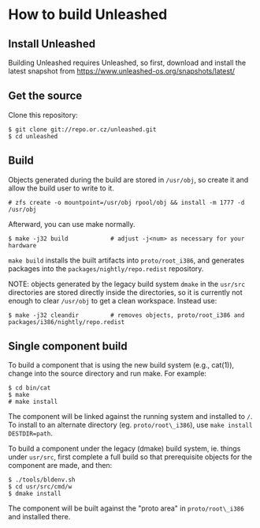 How to build Unleashed
======================

Install Unleashed
-----------------

Building Unleashed requires Unleashed, so first, download and install the
latest snapshot from https://www.unleashed-os.org/snapshots/latest/

Get the source
--------------

Clone this repository:

```
$ git clone git://repo.or.cz/unleashed.git
$ cd unleashed
```

Build
-----

Objects generated during the build are stored in `/usr/obj`, so create it and
allow the build user to write to it.

```
# zfs create -o mountpoint=/usr/obj rpool/obj && install -m 1777 -d /usr/obj
```

Afterward, you can use make normally.

```
$ make -j32 build            # adjust -j<num> as necessary for your hardware
```

`make build` installs the built artifacts into `proto/root_i386`, and generates
packages into the `packages/nightly/repo.redist` repository.

NOTE: objects generated by the legacy build system `dmake` in the `usr/src`
directories are stored directly inside the directories, so it is currently not
enough to clear `/usr/obj` to get a clean workspace. Instead use:
```
$ make -j32 cleandir         # removes objects, proto/root_i386 and packages/i386/nightly/repo.redist
```

Single component build
----------------------

To build a component that is using the new build system (e.g., cat(1)), change
into the source directory and run make. For example:

```
$ cd bin/cat
$ make
# make install
```

The component will be linked against the running system and installed to `/`.
To install to an alternate directory (eg. `proto/root\_i386`), use `make install
DESTDIR=path`.

To build a component under the legacy (dmake) build system, ie. things under
`usr/src`, first complete a full build so that prerequisite objects for the
component are made, and then:

```
$ ./tools/bldenv.sh
$ cd usr/src/cmd/w
$ dmake install
```

The component will be built against the "proto area" in `proto/root\_i386` and
installed there.
